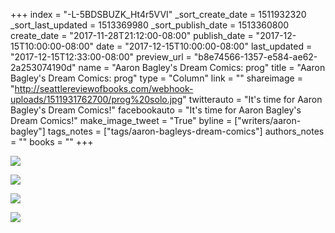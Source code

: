 +++
index = "-L-5BDSBUZK_Ht4r5VVI"
_sort_create_date = 1511932320
_sort_last_updated = 1513369980
_sort_publish_date = 1513360800
create_date = "2017-11-28T21:12:00-08:00"
publish_date = "2017-12-15T10:00:00-08:00"
date = "2017-12-15T10:00:00-08:00"
last_updated = "2017-12-15T12:33:00-08:00"
preview_url = "b8e74566-1357-e584-ae62-2a253074190d"
name = "Aaron Bagley's Dream Comics: prog"
title = "Aaron Bagley's Dream Comics: prog"
type = "Column"
link = ""
shareimage = "http://seattlereviewofbooks.com/webhook-uploads/1511931762700/prog%20solo.jpg"
twitterauto = "It's time for Aaron Bagley's Dream Comics!"
facebookauto = "It's time for Aaron Bagley's Dream Comics!"
make_image_tweet = "True"
byline = ["writers/aaron-bagley"]
tags_notes = ["tags/aaron-bagleys-dream-comics"]
authors_notes = ""
books = ""
+++
<p class="image"><a href="/webhook-uploads/1511931717447/prog%201.jpg" target="_blank"><img src="/webhook-uploads/1511931717447/prog%201.jpg"></a></p>
<p class="image"><a href="/webhook-uploads/1511931725967/prog%202.jpg" target="_blank"><img src="/webhook-uploads/1511931725967/prog%202.jpg"></a></p>
<p class="image"><a href="/webhook-uploads/1511931749084/prog%203.jpg" target="_blank"><img src="/webhook-uploads/1511931749084/prog%203.jpg"></a></p>
<p class="image"><a href="/webhook-uploads/1511931756387/prog%204.jpg" target="_blank"><img src="/webhook-uploads/1511931756387/prog%204.jpg"></a></p>
